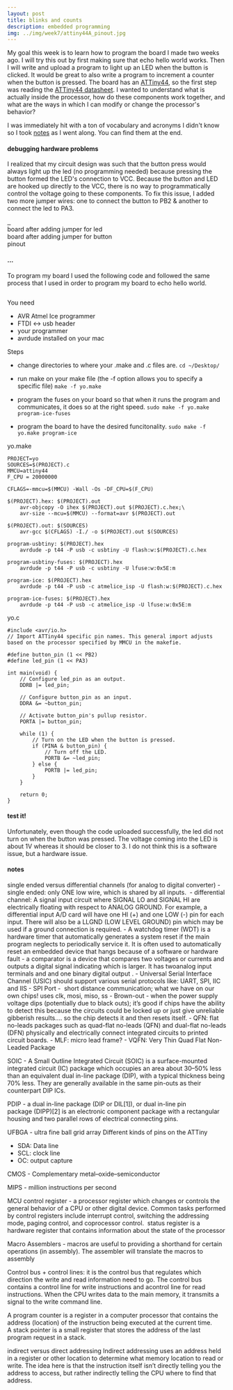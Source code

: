 ```yaml
---
layout: post
title: blinks and counts
description: embedded programming
img: ../img/week7/attiny44A_pinout.jpg
---
```

My goal this week is to learn how to program the board I made two weeks ago. I will try this out by first making sure that echo hello world works. Then I will write and upload a program to light up an LED when the button is clicked. It would be great to also write a program to increment a counter when the button is pressed.
The board has an [ATTiny44](https://www.digikey.com/product-detail/en/ATTINY44A-SSU/ATTINY44A-SSU-ND), so the first step was reading the [ATTiny44 datasheet](http://ww1.microchip.com/downloads/en/DeviceDoc/doc8183.pdf). I wanted to understand what is actually inside the processor, how do these components work together, and what are the ways in which I can modify or change the processor's behavior?

I was immediately hit with a ton of vocabulary and acronyms I didn't know so I took <a href="#notes">notes</a> as I went along. You can find them at the end.

#### debugging hardware problems
I realized that my circuit design was such that the button press would always light up the led (no programming needed) because pressing the button formed the LED's connection to VCC. Because the button and LED are hooked up directly to the VCC, there is no way to programmatically control the voltage going to these components. To fix this issue, I added two more jumper wires: one to connect the button to PB2 & another to connect the led to PA3.

<div class="img_row">
	<a href="{{ site.baseurl }}/img/week7/board_with_two_wires.jpg">
		<img class="col one" src="{{ site.baseurl }}/img/week7/board_with_two_wires.jpg" alt="" title="board after adding jumper for led"/>
	</a>
	<a href="{{ site.baseurl }}/img/week7/board_with_three_wires.jpg">
		<img class="col one" src="{{ site.baseurl }}/img/week7/board_with_three_wires.jpg" alt="" title="board after adding jumper for button"/>
	</a>
	<a href="{{ site.baseurl }}/img/week7/attiny44A_pinout.jpg">
		<img class="col one" src="{{ site.baseurl }}/img/week7/attiny44A_pinout.jpg" alt="" title="pinout"/>
	</a>
</div>
<div class="caption_row">
<div class="col one caption">
board after adding jumper for led
</div>
<div class="col one caption">
board after adding jumper for button
</div>
<div class="col one caption">
pinout
</div>
</div>

#### ...
To program my board I used the following code and followed the same process that I used in order to program my board to echo hello world.

<a href="{{ site.baseurl }}/img/week7/board_with_tools.jpg">
	<img class="col one" src="{{ site.baseurl }}/img/week7/board_with_tools.jpg" alt="" title="board after adding jumper for led"/>
</a>

You need
* AVR Atmel Ice programmer
* FTDI <-> usb header
* your programmer
* avrdude installed on your mac

Steps
* change directories to where your .make and .c files are.
`cd ~/Desktop/`

* run make on your make file (the -f option allows you to specify a specific file)
`make -f yo.make`

* program the fuses on your board so that when it runs the program and communicates, it does so at the right speed.
`sudo make -f yo.make program-ice-fuses`

* program the board to have the desired funcitonality.
`sudo make -f yo.make program-ice`

yo.make

	PROJECT=yo
	SOURCES=$(PROJECT).c
	MMCU=attiny44
	F_CPU = 20000000

	CFLAGS=-mmcu=$(MMCU) -Wall -Os -DF_CPU=$(F_CPU)

	$(PROJECT).hex: $(PROJECT).out
		avr-objcopy -O ihex $(PROJECT).out $(PROJECT).c.hex;\
		avr-size --mcu=$(MMCU) --format=avr $(PROJECT).out

	$(PROJECT).out: $(SOURCES)
		avr-gcc $(CFLAGS) -I./ -o $(PROJECT).out $(SOURCES)

	program-usbtiny: $(PROJECT).hex
		avrdude -p t44 -P usb -c usbtiny -U flash:w:$(PROJECT).c.hex

	program-usbtiny-fuses: $(PROJECT).hex
		avrdude -p t44 -P usb -c usbtiny -U lfuse:w:0x5E:m

	program-ice: $(PROJECT).hex
		avrdude -p t44 -P usb -c atmelice_isp -U flash:w:$(PROJECT).c.hex

	program-ice-fuses: $(PROJECT).hex
		avrdude -p t44 -P usb -c atmelice_isp -U lfuse:w:0x5E:m

yo.c

	#include <avr/io.h>
	// Import ATTiny44 specific pin names. This general import adjusts based on the processor specified by MMCU in the makefie.

	#define button_pin (1 << PB2)
	#define led_pin (1 << PA3)

	int main(void) {
	    // Configure led_pin as an output.
	    DDRB |= led_pin;

	    // Configure button_pin as an input.
	    DDRA &= ~button_pin;

	    // Activate button_pin's pullup resistor.
	    PORTA |= button_pin;

	    while (1) {
	        // Turn on the LED when the button is pressed.
	        if (PINA & button_pin) {
	            // Turn off the LED.
	            PORTB &= ~led_pin;
	        } else {
	            PORTB |= led_pin;
	        }
	    }

	    return 0;
	}

#### test it!
Unfortunately, even though the code uploaded successfully, the led did not turn on when the button was pressed.
The voltage coming into the LED is about 1V whereas it should be closer to 3. I do not think this is a software issue, but a hardware issue.

<h4 name="notes">notes</h4>
single ended versus differential channels (for analog to digital converter)
- single ended: only ONE low wire, which is shared by all inputs. 
- differential channel: A signal input circuit where SIGNAL LO and SIGNAL HI are electrically
floating with respect to ANALOG GROUND. For example, a differential input A/D card will have one HI (+) and one LOW (-) pin for each input. There will also be a LLGND (LOW LEVEL GROUND) pin which may be used if a ground connection is required.
- A watchdog timer (WDT) is a hardware timer that automatically generates a system reset if the main program neglects to periodically service it. It is often used to automatically reset an embedded device that hangs because of a software or hardware fault
- a comparator is a device that compares two voltages or currents and outputs a digital signal indicating which is larger. It has twoanalog input terminals and and one binary digital output .
- Universal Serial Interface Channel (USIC) should support various serial protocols like: UART, SPI, IIC and IIS
- SPI Port -  short distance communication; what we have on our own chips! uses clk, mosi, miso, ss
- Brown-out - when the power supply voltage dips (potentially due to black outs); it’s good if chips have the ability to detect this because the circuits could be locked up or just give unreliable gibberish results…. so the chip detects it and then resets itself.
- QFN: flat no-leads packages such as quad-flat no-leads (QFN) and dual-flat no-leads (DFN) physically and electrically connect integrated circuits to printed circuit boards.
- MLF: micro lead frame?
- VQFN: Very Thin Quad Flat Non-Leaded Package


SOIC - A Small Outline Integrated Circuit (SOIC) is a surface-mounted integrated circuit (IC) package which occupies an area about 30–50% less than an equivalent dual in-line package (DIP), with a typical thickness being 70% less. They are generally available in the same pin-outs as their counterpart DIP ICs.

PDIP - a dual in-line package (DIP or DIL[1]), or dual in-line pin package (DIPP)[2] is an electronic component package with a rectangular housing and two parallel rows of electrical connecting pins. 

UFBGA - ultra fine ball grid array
Different kinds of pins on the ATTiny
- SDA: Data line
- SCL: clock line
- OC: output capture

CMOS - Complementary metal–oxide–semiconductor

MIPS - million instructions per second

MCU control register - a processor register which changes or controls the general behavior of a CPU or other digital device. Common tasks performed by control registers include interrupt control, switching the addressing mode, paging control, and coprocessor control.
 status register is a hardware register that contains information about the state of the processor

Macro Assemblers - macros are useful to providing a shorthand for certain operations (in assembly). The assembler will translate the macros to assembly

Control bus + control lines: it is the control bus that regulates which direction the write and read information need to go. The control bus contains a control line for write instructions and acontrol line for read instructions. When the CPU writes data to the main memory, it transmits a signal to the write command line.

A program counter is a register in a computer processor that contains the address (location) of the instruction being executed at the current time.
A stack pointer is a small register that stores the address of the last program request in a stack.

indirect versus direct addressing
Indirect addressing uses an address held in a register or other location to determine what memory location to read or write. The idea here is that the instruction itself isn’t directly telling you the address to access, but rather indirectly telling the CPU where to find that address.
